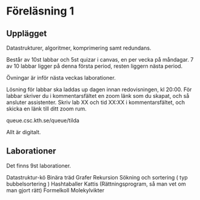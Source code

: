 # Föreläsning 1

## Upplägget

Datastrukturer, algoritmer, komprimering samt redundans.

Består av 10st labbar och 5st quizar i canvas, en per vecka på måndagar. 
7 av 10 labbar ligger på denna första period, resten liggern nästa period.  

Övningar är inför nästa veckas laborationer.

Lösning för labbar ska laddas up dagen innan redovisningen, kl 20:00.
För labbar skriver du i kommentarsfältet en zoom länk som du skapat, och så ansluter assistenter. Skriv lab XX och tid XX:XX i kommentarsfältet, och skicka en länk till ditt zoom rum.

queue.csc.kth.se/queue/tilda

Allt är digitalt. 

## Laborationer

Det finns 9st laborationer. 

Datastruktur-kö
Binära träd
Grafer
Rekursion
Sökning och sortering ( typ bubbelsortering )
Hashtaballer
Kattis (Rättningsprogram, så man vet om man gjort rätt)
Formelkoll
Molekylvikter




